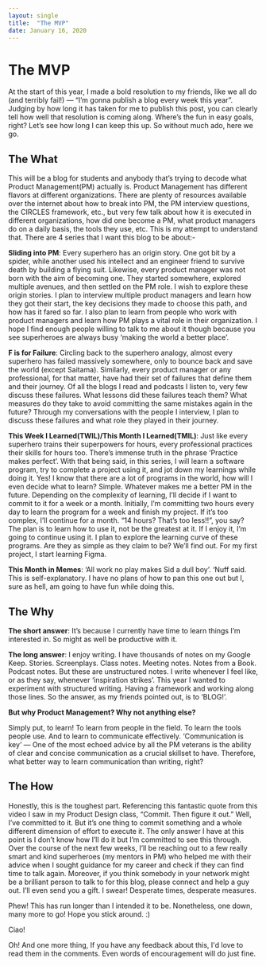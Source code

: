 ```yaml
---
layout: single
title:  "The MVP"
date: January 16, 2020   
---
```


# The MVP
At the start of this year, I made a bold resolution to my friends, like we all do (and terribly fail!) — “I’m gonna publish a blog every week this year”. Judging by how long it has taken for me to publish this post, you can clearly tell how well that resolution is coming along. Where’s the fun in easy goals, right? Let’s see how long I can keep this up. So without much ado, here we go.

## The What

This will be a blog for students and anybody that’s trying to decode what Product Management(PM) actually is. Product Management has different flavors at different organizations. There are plenty of resources available over the internet about how to break into PM, the PM interview questions, the CIRCLES framework, etc., but very few talk about how it is executed in different organizations, how did one become a PM, what product managers do on a daily basis, the tools they use, etc. This is my attempt to understand that. There are 4 series that I want this blog to be about:-

**Sliding into PM**: Every superhero has an origin story. One got bit by a spider, while another used his intellect and an engineer friend to survive death by building a flying suit. Likewise, every product manager was not born with the aim of becoming one. They started somewhere, explored multiple avenues, and then settled on the PM role. I wish to explore these origin stories. I plan to interview multiple product managers and learn how they got their start, the key decisions they made to choose this path, and how has it fared so far. I also plan to learn from people who work with product managers and learn how PM plays a vital role in their organization. I hope I find enough people willing to talk to me about it though because you see superheroes are always busy ‘making the world a better place’.

**F is for Failure**: Circling back to the superhero analogy, almost every superhero has failed massively somewhere, only to bounce back and save the world (except Saitama). Similarly, every product manager or any professional, for that matter, have had their set of failures that define them and their journey. Of all the blogs I read and podcasts I listen to, very few discuss these failures. What lessons did these failures teach them? What measures do they take to avoid committing the same mistakes again in the future? Through my conversations with the people I interview, I plan to discuss these failures and what role they played in their journey.

**This Week I Learned(TWIL)/This Month I Learned(TMIL)**: Just like every superhero trains their superpowers for hours, every professional practices their skills for hours too. There’s immense truth in the phrase ‘Practice makes perfect’. With that being said, in this series, I will learn a software program, try to complete a project using it, and jot down my learnings while doing it. Yes! I know that there are a lot of programs in the world, how will I even decide what to learn? Simple. Whatever makes me a better PM in the future. Depending on the complexity of learning, I’ll decide if I want to commit to it for a week or a month. Initially, I’m committing two hours every day to learn the program for a week and finish my project. If it’s too complex, I’ll continue for a month. “14 hours? That’s too less!!”, you say? The plan is to learn how to use it, not be the greatest at it. If I enjoy it, I’m going to continue using it. I plan to explore the learning curve of these programs. Are they as simple as they claim to be? We’ll find out. For my first project, I start learning Figma.

**This Month in Memes**: ‘All work no play makes Sid a dull boy’. ‘Nuff said. This is self-explanatory. I have no plans of how to pan this one out but I, sure as hell, am going to have fun while doing this.

## The Why

**The short answer**: It’s because I currently have time to learn things I’m interested in. So might as well be productive with it.

**The long answer**: I enjoy writing. I have thousands of notes on my Google Keep. Stories. Screenplays. Class notes. Meeting notes. Notes from a Book. Podcast notes. But these are unstructured notes. I write whenever I feel like, or as they say, whenever ‘inspiration strikes’. This year I wanted to experiment with structured writing. Having a framework and working along those lines. So the answer, as my friends pointed out, is to ‘BLOG!’.

**But why Product Management? Why not anything else?**

Simply put, to learn! To learn from people in the field. To learn the tools people use. And to learn to communicate effectively. ‘Communication is key’ — One of the most echoed advice by all the PM veterans is the ability of clear and concise communication as a crucial skillset to have. Therefore, what better way to learn communication than writing, right?

## The How

Honestly, this is the toughest part. Referencing this fantastic quote from this video I saw in my Product Design class, “Commit. Then figure it out.” Well, I’ve committed to it. But it’s one thing to commit something and a whole different dimension of effort to execute it. The only answer I have at this point is I don’t know how I’ll do it but I’m committed to see this through. Over the course of the next few weeks, I’ll be reaching out to a few really smart and kind superheroes (my mentors in PM) who helped me with their advice when I sought guidance for my career and check if they can find time to talk again. Moreover, if you think somebody in your network might be a brilliant person to talk to for this blog, please connect and help a guy out. I’ll even send you a gift. I swear! Desperate times, desperate measures. 

Phew! This has run longer than I intended it to be. Nonetheless, one down, many more to go! Hope you stick around. :)

Ciao! 

Oh! And one more thing, If you have any feedback about this, I'd love to read them in the comments. Even words of encouragement will do just fine.
